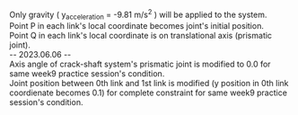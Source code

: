 Only gravity ( y<sub>acceleration</sub> = -9.81 m/s<sup>2</sup> ) will be applied to the system.  
Point P in each link's local coordinate becomes joint's initial position.  
Point Q in each link's local coordinate is on translational axis (prismatic joint).  
-- 2023.06.06  --  
Axis angle of crack-shaft system's prismatic joint is modified to 0.0 for same week9 practice session's condition.  
Joint position between 0th link and 1st link is modified (y position in 0th link coordienate becomes 0.1) for complete constraint for same week9 practice session's condition.  
